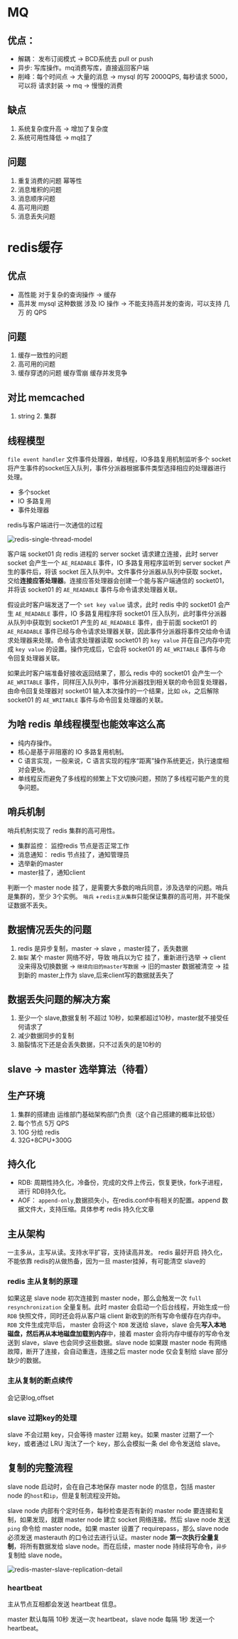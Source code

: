 
# MQ
## 优点：
- 解耦：
发布订阅模式 -> BCD系统去 pull or push
- 异步: 写库操作。mq消费写库，直接返回客户端
- 削峰：每个时间点 -> 大量的消息 -> mysql 的写 2000QPS, 每秒请求 5000，可以将 请求封装 -> mq -> 慢慢的消费

## 缺点

1. 系统复杂度升高 -> 增加了复杂度
2. 系统可用性降低 -> mq挂了
## 问题
1. 重复消费的问题 幂等性
2. 消息堆积的问题
3. 消息顺序问题
4. 高可用问题
5. 消息丢失问题

# redis缓存
## 优点
- 高性能
对于复杂的查询操作 -> 缓存
- 高并发
mysql 这种数据 涉及 IO 操作 -> 不能支持高并发的查询，可以支持 几万 的 QPS
## 问题
1. 缓存一致性的问题
2. 高可用的问题
3. 缓存穿透的问题 缓存雪崩 缓存并发竞争 

## 对比 memcached
1. string 2. 集群 

## 线程模型
`file event handler` 文件事件处理器，单线程，IO多路复用机制监听多个 socket 将产生事件的socket压入队列，事件分派器根据事件类型选择相应的处理器进行处理。
- 多个socket
- IO 多路复用
- 事件处理器

redis与客户端进行一次通信的过程

![redis-single-thread-model](./images/redis-single-thread-model.png)

客户端 socket01 向 redis 进程的 server socket 请求建立连接，此时 server socket 会产生一个 `AE_READABLE` 事件，IO 多路复用程序监听到 server socket 产生的事件后，将该 socket 压入队列中。文件事件分派器从队列中获取 socket，交给**连接应答处理器**。连接应答处理器会创建一个能与客户端通信的 socket01，并将该 socket01 的 `AE_READABLE` 事件与命令请求处理器关联。

假设此时客户端发送了一个 `set key value` 请求，此时 redis 中的 socket01 会产生 `AE_READABLE` 事件，IO 多路复用程序将 socket01 压入队列，此时事件分派器从队列中获取到 socket01 产生的 `AE_READABLE` 事件，由于前面 socket01 的 `AE_READABLE` 事件已经与命令请求处理器关联，因此事件分派器将事件交给命令请求处理器来处理。命令请求处理器读取 socket01 的 `key value` 并在自己内存中完成 `key value` 的设置。操作完成后，它会将 socket01 的 `AE_WRITABLE` 事件与命令回复处理器关联。

如果此时客户端准备好接收返回结果了，那么 redis 中的 socket01 会产生一个 `AE_WRITABLE` 事件，同样压入队列中，事件分派器找到相关联的命令回复处理器，由命令回复处理器对 socket01 输入本次操作的一个结果，比如 `ok`，之后解除 socket01 的 `AE_WRITABLE` 事件与命令回复处理器的关联。

## 为啥 redis 单线程模型也能效率这么高

- 纯内存操作。
- 核心是基于非阻塞的 IO 多路复用机制。
- C 语言实现，一般来说，C 语言实现的程序“距离”操作系统更近，执行速度相对会更快。
- 单线程反而避免了多线程的频繁上下文切换问题，预防了多线程可能产生的竞争问题。
## 哨兵机制

哨兵机制实现了 redis 集群的高可用性。
- 集群监控： 监控redis 节点是否正常工作
- 消息通知： redis 节点挂了，通知管理员
- 选举新的master
- master挂了，通知client

判断一个 master node 挂了，是需要大多数的哨兵同意，涉及选举的问题。哨兵是集群的，至少 3个实例。
`哨兵` +`redis主从集群`只能保证集群的高可用，并不能保证数据不丢失。

## 数据情况丢失的问题

1. redis 是异步复制，master -> slave ，master挂了，丢失数据
2. `脑裂` 某个 master 网络不好，导致 哨兵以为它 挂了，重新进行选举 -> client 没来得及切换数据 -> `继续向旧的master写数据` -> 旧的master 数据被清空 -> 挂到新的 master上作为 slave,后来client写的数据就丢失了

## 数据丢失问题的解决方案

1. 至少一个 slave,数据复制 不超过 10秒，如果都超过10秒，master就不接受任何请求了
2. 减少数据同步的复制
3. 脑裂情况下还是会丢失数据，只不过丢失的是10秒的

## slave -> master 选举算法（待看）

## 生产环境
1. 集群的搭建由 运维部门基础架构部门负责（这个自己搭建的概率比较低）
2. 每个节点 5万 QPS
3. 10G 分给 redis
4. 32G+8CPU+300G

## 持久化

- RDB: 周期性持久化，冷备份，完成的文件上传云，恢复更快，fork子进程，进行 RDB持久化。
- AOF： `append-only`,数据损失小，在redis.conf中有相关的配置。append 数据文件大，支持压缩。具体参考 redis 持久化文章

## 主从架构
一主多从，主写从读。支持水平扩容，支持读高并发。
redis 最好开启 持久化，不能依靠 redis的从做热备，因为一旦 master挂掉，有可能清空 slave的
### redis 主从复制的原理

如果这是 slave node 初次连接到 master node，那么会触发一次 `full resynchronization` 全量复制。此时 master 会启动一个后台线程，开始生成一份 `RDB` 快照文件，同时还会将从客户端 client 新收到的所有写命令缓存在内存中。`RDB` 文件生成完毕后， master 会将这个 `RDB` 发送给 slave，slave 会先**写入本地磁盘，然后再从本地磁盘加载到内存**中，接着 master 会将内存中缓存的写命令发送到 slave，slave 也会同步这些数据。slave node 如果跟 master node 有网络故障，断开了连接，会自动重连，连接之后 master node 仅会复制给 slave 部分缺少的数据。

### 主从复制的断点续传
会记录log,offset

### slave 过期key的处理

slave 不会过期 key，只会等待 master 过期 key。如果 master 过期了一个 key，或者通过 LRU 淘汰了一个 key，那么会模拟一条 del 命令发送给 slave。

## 复制的完整流程
slave node 启动时，会在自己本地保存 master node 的信息，包括 master node 的`host`和`ip`，但是复制流程没开始。

slave node 内部有个定时任务，每秒检查是否有新的 master node 要连接和复制，如果发现，就跟 master node 建立 socket 网络连接。然后 slave node 发送 `ping` 命令给 master node。如果 master 设置了 requirepass，那么 slave node 必须发送 masterauth 的口令过去进行认证。master node **第一次执行全量复制**，将所有数据发给 slave node。而在后续，master node 持续将写命令，`异步`复制给 slave node。

![redis-master-slave-replication-detail](./images/redis-master-slave-replication-detail.png)

### heartbeat
主从节点互相都会发送 heartbeat 信息。

master 默认每隔 10秒 发送一次 heartbeat，slave node 每隔 1秒 发送一个 heartbeat。


